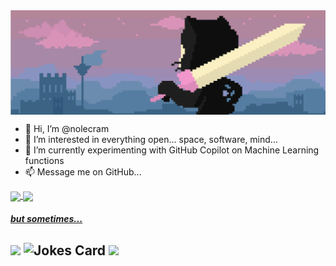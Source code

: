 <a>
  <img align="center" src="https://github.com/nolecram/nolecram/blob/main/Images/1.png" />
</a>

- 👋 Hi, I’m @nolecram
- 👀 I’m interested in everything open... space, software, mind...
- 🌱 I’m currently experimenting with GitHub Copilot on Machine Learning functions  
- 📫 Message me on GitHub...

<a href="https://github.com/anuraghazra/github-readme-stats">
  <img align="center" src="https://github-readme-stats.vercel.app/api?username=nolecram&count_private=true&show_icons=true&theme=tokyonight" />
</a>
<a href="https://github.com/anuraghazra/github-readme-stats">
  <img align="center" src="https://github-readme-stats.vercel.app/api/top-langs/?username=nolecram&layout=compact&theme=tokyonight&langs_count=8">
</a> 


##### [but sometimes...](https://github.com/nolecram/nolecram/blob/main/Images/2.png)

## <img src="https://media.giphy.com/media/26u4i741P84KsMXDy/giphy.gif" width="300"> ![Jokes Card](https://readme-jokes.vercel.app/api?bgColor=%23212529&textColor=%23ffddd2&qColor=%23f94144&aColor=%2390be6d&borderColor=%23f9c74f&codeColor=%23f9c74f) <img src="https://media.giphy.com/media/v1.Y2lkPTc5MGI3NjExNjRhNjQ5Y2Q1N2E4OWI5MzQ4M2QwMDBjM2QyZTlkNWJlNzZiYTFmYyZlcD12MV9pbnRlcm5hbF9naWZzX2dpZklkJmN0PWc/l2QDNEIwuqlSFjWYo/giphy.gif" width="300">


